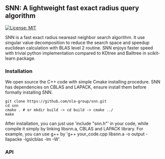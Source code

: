 ## SNN: A lightweight fast exact radius query algorithm

[![License: MIT](https://img.shields.io/badge/License-MIT-yellow.svg)](https://opensource.org/licenses/MIT)

SNN is a fast exact radius neareast neighbor search algorithm. It use singular value decomposition to reduce the search space and speedup euclidean calculation with BLAS level 2 routine.  SNN enjoys faster speed with trivial python implementation compared to KDtree and Balltree in scikit-learn package. 



### Installation

We open source the C++ code with simple Cmake installing procedure. SNN has dependencies on CBLAS and LAPACK, ensure install them before formally installing SNN. 

```
git clone https://github.com/nla-group/snn.git
cd snn
cmake . # or mkdir build -> cd build -> cmake ../
make 
```

After installation, you can just use 'include "snn.h"' in your code, while compile it simply by linking libsnn.a, CBLAS and LAPACK library. 
For example, you can use g++ by 'g++ your_code.cpp libsnn.a -o output -llapacke -lgslcblas -lm -W'.


### API



